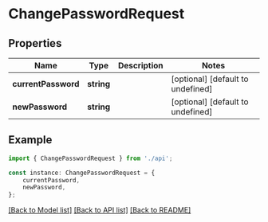 # ChangePasswordRequest


## Properties

Name | Type | Description | Notes
------------ | ------------- | ------------- | -------------
**currentPassword** | **string** |  | [optional] [default to undefined]
**newPassword** | **string** |  | [optional] [default to undefined]

## Example

```typescript
import { ChangePasswordRequest } from './api';

const instance: ChangePasswordRequest = {
    currentPassword,
    newPassword,
};
```

[[Back to Model list]](../README.md#documentation-for-models) [[Back to API list]](../README.md#documentation-for-api-endpoints) [[Back to README]](../README.md)
